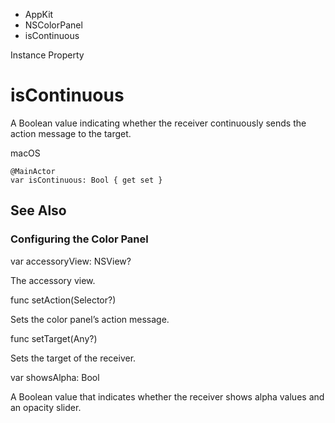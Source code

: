 

- AppKit
- NSColorPanel
-  isContinuous 

Instance Property

# isContinuous

A Boolean value indicating whether the receiver continuously sends the action message to the target.

macOS

``` source
@MainActor
var isContinuous: Bool { get set }
```

## See Also

### Configuring the Color Panel

var accessoryView: NSView?

The accessory view.

func setAction(Selector?)

Sets the color panel’s action message.

func setTarget(Any?)

Sets the target of the receiver.

var showsAlpha: Bool

A Boolean value that indicates whether the receiver shows alpha values and an opacity slider.

